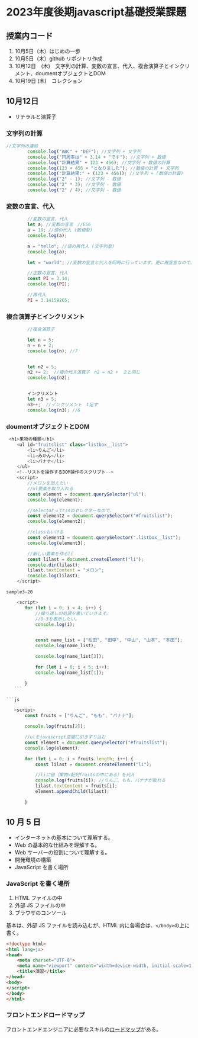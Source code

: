 # 2023年度後期javascript基礎授業課題

## 授業内コード
1. 10月5日（木）はじめの一歩
2. 10月5日（木）github リポジトリ作成
3. 10月12日　(木)　文字列の計算、変数の宣言、代入、複合演算子とインクリメント、doumentオブジェクトとDOM
4. 10月19日 (木)　コレクション

## 10月12日

- リテラルと演算子

### 文字列の計算

```js
//文字列の連結
        console.log("ABC" + "DEF"); //文字列 + 文字列
        console.log("円周率は" + 3.14 + "です"); //文字列 + 数値
        console.log("計算結果" + 123 + 456); //文字列 + 数値の計算
        console.log(123 + 456 + "となりました"); //数値の計算 + 文字列
        console.log("計算結果:" + (123 + 456)); //文字列 + (数値の計算)
        console.log("2" - 1); //文字列 - 数値
        console.log("2" * 3); //文字列 - 数値
        console.log("2" / 4); //文字列 - 数値
```
### 変数の宣言、代入

```js
        //変数の宣言、代入
        let a; //変数の宣言　//ES6
        a = 10; //値の代入 (数値型)
        console.log(a);

        a = "hello"; //値の再代入 (文字列型)
        console.log(a);

        let = "world"; //変数の宣言と代入を同時に行っています。更に再宣言なので、エラーになる

        //定数の宣言、代入
        const PI = 3.14;
        console.log(PI);

        //再代入
        PI = 3.14159265;
 ```

### 複合演算子とインクリメント
```js
        //複合演算子

        let n = 5;
        n = n + 2;
        console.log(n); //7


        let n2 = 5;
        n2 += 2;  //複合代入演算子　n2 = n2 +　２と同じ
        console.log(n2);


        インクリメント
        let n3 = 5;
        n3++;  //インクリメント　1足す
        console.log(n3); //6
 ```

### doumentオブジェクトとDOM
```js
 <h1>果物の種類</h1>
    <ul id="fruitslist" class="listbox__list">
        <li>りんご</li>
        <li>みかん</li>
        <li>バナナ</li>
    </ul>
    <!--リストを操作するDOM操作のスクリプト-->
    <script>
        //メロンを加えたい
        //ul要素を取り入れる
        const element = document.querySelector("ul");
        console.log(element);

        //selectorってcssのセレクターなので、
        const element2 = document.querySelector("#fruitslist");
        console.log(element2);

        //classもいける
        const element3 = document.querySelector(".listbox__list");
        console.log(element3);

        //新しい要素を作るli
        const lilast = document.createElement("li");
        console.dir(lilast);
        lilast.textContent = "メロン";
        console.log(lilast);
    </script>
 ```

    sample3-20
 ```js
     <script>
        for (let i = 0; i < 4; i++) {
            //繰り返しの処理を書いていきます。
            //0~3を表示したい。
            console.log(i);


            const name_list = ["松田", "田中", "中山", "山本", "本田"];
            console.log(name_list);

            console.log(name_list[3]);

            for (let i = 0; i < 5; i++);
            console.log(name_list[1]);

        }
    ```

```js

    <script>
        const fruits = ["りんご", "もも", "バナナ"];

        console.log(fruits[2]);

        //ulをjavascript空間に引きずり込む
        const element = document.querySelector("#fruitslist");
        console.log(element);

        for (let i = 0; i < fruits.length; i++) {
            const lilast = document.createElement("li");

            //liに値（果物→配列fruitsの中にある）を代入
            console.log(fruits[i]); //りんご、もも、バナナが取れる
            lilast.textContent = fruits[i];
            element.appendChild(lilast);

        }
```
## 10 月 5 日

- インターネットの基本について理解する。
- Web の基本的な仕組みを理解する。
- Web サーバーの役割について理解する。
- 開発環境の構築
- JavaScript を書く場所

### JavaScript を書く場所

1. HTML ファイルの中
1. 外部 JS ファイルの中
1. ブラウザのコンソール

基本は、外部 JS ファイルを読み込むが、HTML 内に各場合は、`</body>`の上に書く。

```html
<!doctype html>
<html lang=ja>
<head>
    <meta charset="UTF-8">
    <meta name="viewport" content="width=device-width, initial-scale=1.0">
    <title>演習</title>
</head>
<body>
</script>
</body>
</html>
```

### フロントエンドロードマップ

フロントエンドエンジニアに必要なスキルの[ロードマップ](https://roadmap.sh/frontend)がある。